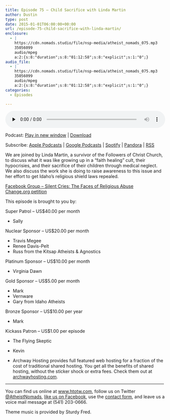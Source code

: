 ```yaml
---
title: Episode 75 – Child Sacrifice with Linda Martin
author: Dustin
type: post
date: 2015-01-01T06:00:00+00:00
url: /episode-75-child-sacrifice-with-linda-martin/
enclosure:
  - |
    https://cdn.nomads.studio/file/nsp-media/atheist_nomads_075.mp3
    35056099
    audio/mpeg
    a:2:{s:8:"duration";s:8:"01:12:58";s:8:"explicit";s:1:"0";}
audio_file:
  - |
    https://cdn.nomads.studio/file/nsp-media/atheist_nomads_075.mp3
    35056099
    audio/mpeg
    a:2:{s:8:"duration";s:8:"01:12:58";s:8:"explicit";s:1:"0";}
categories:
  - Episodes

---
```

<div itemscope itemtype="http://schema.org/AudioObject">
  <meta itemprop="name" content="Episode 75 &#8211; Child Sacrifice with Linda Martin" />
  
  <meta itemprop="uploadDate" content="2014-12-31T23:00:00-07:00" />
  
  <meta itemprop="encodingFormat" content="audio/mpeg" />
  
  <meta itemprop="duration" content="PT1H12M58S" />
  
  <meta itemprop="description" content="We are joined by Linda Martin, a survivor of the Followers of Christ Church, to discuss what it was like growing up in a &quot;faith healing&quot; cult, their hypocrisies, and their sacrifice of their children through medical neglect. We also discuss the work ..." />
  
  <meta itemprop="contentUrl" content="https://dts.podtrac.com/redirect.mp3/cdn.nomads.studio/file/nsp-media/atheist_nomads_075.mp3" />
  
  <meta itemprop="contentSize" content="33.4" />
  </p> 
  
  <div class="powerpress_player" id="powerpress_player_8330">
    <audio class="wp-audio-shortcode" id="audio-5163-74" preload="none" style="width: 100%;" controls="controls"><source type="audio/mpeg" src="https://dts.podtrac.com/redirect.mp3/cdn.nomads.studio/file/nsp-media/atheist_nomads_075.mp3?_=74" /><a href="https://dts.podtrac.com/redirect.mp3/cdn.nomads.studio/file/nsp-media/atheist_nomads_075.mp3">https://dts.podtrac.com/redirect.mp3/cdn.nomads.studio/file/nsp-media/atheist_nomads_075.mp3</a></audio>
  </div>
</div>

<p class="powerpress_links powerpress_links_mp3">
  Podcast: <a href="https://dts.podtrac.com/redirect.mp3/cdn.nomads.studio/file/nsp-media/atheist_nomads_075.mp3" class="powerpress_link_pinw" target="_blank" title="Play in new window" onclick="return powerpress_pinw('https://htotw.com/?powerpress_pinw=5163-podcast');" rel="nofollow">Play in new window</a> | <a href="https://dts.podtrac.com/redirect.mp3/cdn.nomads.studio/file/nsp-media/atheist_nomads_075.mp3" class="powerpress_link_d" title="Download" rel="nofollow" download="atheist_nomads_075.mp3">Download</a>
</p>

<p class="powerpress_links powerpress_subscribe_links">
  Subscribe: <a href="https://podcasts.apple.com/us/podcast/humanists-take-on-the-world/id530050098?mt=2&ls=1" class="powerpress_link_subscribe powerpress_link_subscribe_itunes" target="_blank" title="Subscribe on Apple Podcasts" rel="nofollow">Apple Podcasts</a> | <a href="https://www.google.com/podcasts?feed=aHR0cDovL2F0aGVpc3Rub21hZHMubGlic3luLmNvbS9yc3M%3D" class="powerpress_link_subscribe powerpress_link_subscribe_googleplay" target="_blank" title="Subscribe on Google Podcasts" rel="nofollow">Google Podcasts</a> | <a href="https://open.spotify.com/show/3LzK2xZGike6Tc1GEMtMbr?si=LieN9SNuTpq96smuaUsH8A" class="powerpress_link_subscribe powerpress_link_subscribe_spotify" target="_blank" title="Subscribe on Spotify" rel="nofollow">Spotify</a> | <a href="https://www.pandora.com/podcast/atheist-nomads/PC:10122?corr=62071012&part=ug" class="powerpress_link_subscribe powerpress_link_subscribe_pandora" target="_blank" title="Subscribe on Pandora" rel="nofollow">Pandora</a> | <a href="https://htotw.com/feed/podcast/" class="powerpress_link_subscribe powerpress_link_subscribe_rss" target="_blank" title="Subscribe via RSS" rel="nofollow">RSS</a>
</p>

We are joined by Linda Martin, a survivor of the Followers of Christ Church, to discuss what it was like growing up in a &#8220;faith healing&#8221; cult, their hypocrisies, and their sacrifice of their children through medical neglect. We also discuss the work she is doing to raise awareness to this issue and her effort to get Idaho&#8217;s religious shield laws repealed.

<a href="https://www.facebook.com/groups/silentvictims/" target="_blank" rel="noopener">Facebook Group &#8211; Silent Cries: The Faces of Religious Abuse</a>  
<a href="https://www.change.org/p/idaho-governor-idaho-state-legislature-remove-religious-shield-laws-that-prevent-prosecution-of-child-abuse-due-to-medical-neglect-by-faith-healing-parents" target="_blank" rel="noopener">Change.org petition</a>

This episode is brought to you by:

Super Patrol &#8211; US$40.00 per month  
* Sally

Nuclear Sponsor &#8211; US$20.00 per month  
* Travis Megee  
* Renee Davis-Pelt  
* Russ from the Kitsap Atheists & Agnostics

Platinum Sponsor – US$10.00 per month  
* Virginia Dawn

Gold Sponsor – US$5.00 per month  
* Mark  
* Vernware  
* Gary from Idaho Atheists

Bronze Sponsor &#8211; US$10.00 per year  
* Mark

Kickass Patron &#8211; US$1.00 per episode  
* The Flying Skeptic  
* Kevin

* Archway Hosting provides full featured web hosting for a fraction of the cost of traditional shared hosting. You get all the benefits of shared hosting, without the sticker shock or extra fees. Check them out at <a href="http://archwayhosting.com/" target="_blank" rel="noopener">archwayhosting.com</a>.

<hr width="500" />

You can find us online at <a href="https://www.htotw.com/" target="_blank" rel="noopener">www.htotw.com</a>, follow us on Twitter <a href="https://twitter.com/AtheistNomads" target="_blank" rel="noopener">@AtheistNomads</a>, <a href="https://htotw.com/facebook" target="_blank" rel="noopener">like us on Facebook</a>, use the [contact form](https://htotw.com/contact), and leave us a voice mail message at (541) 203-0666.

Theme music is provided by Sturdy Fred.